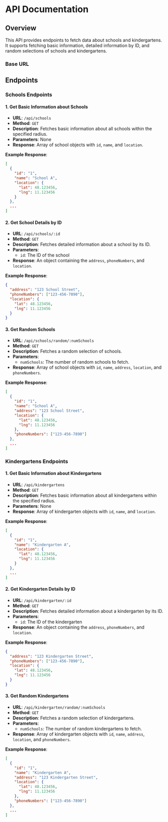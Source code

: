 
# API Documentation

## Overview

This API provides endpoints to fetch data about schools and kindergartens. It supports fetching basic information, detailed information by ID, and random selections of schools and kindergartens.

### Base URL





## Endpoints

### Schools Endpoints

#### 1. Get Basic Information about Schools
- **URL**: `/api/schools`
- **Method**: `GET`
- **Description**: Fetches basic information about all schools within the specified radius.
- **Parameters**: None
- **Response**: Array of school objects with `id`, `name`, and `location`.

**Example Response**:
```json
[
  {
    "id": "1",
    "name": "School A",
    "location": {
      "lat": 48.123456,
      "lng": 11.123456
    }
  },
  ...
]
````

#### 2. Get School Details by ID

- **URL**: `/api/schools/:id`
- **Method**: `GET`
- **Description**: Fetches detailed information about a school by its ID.
- **Parameters**:
  - `id`: The ID of the school
- **Response**: An object containing the `address`, `phoneNumbers`, and `location`.

**Example Response**:

```json
{
  "address": "123 School Street",
  "phoneNumbers": ["123-456-7890"],
  "location": {
    "lat": 48.123456,
    "lng": 11.123456
  }
}
```

#### 3. Get Random Schools

- **URL**: `/api/schools/random/:numSchools`
- **Method**: `GET`
- **Description**: Fetches a random selection of schools.
- **Parameters**:
  - `numSchools`: The number of random schools to fetch.
- **Response**: Array of school objects with `id`, `name`, `address`, `location`, and `phoneNumbers`.

**Example Response**:

```json
[
  {
    "id": "1",
    "name": "School A",
    "address": "123 School Street",
    "location": {
      "lat": 48.123456,
      "lng": 11.123456
    },
    "phoneNumbers": ["123-456-7890"]
  },
  ...
]
```

### Kindergartens Endpoints

#### 1. Get Basic Information about Kindergartens

- **URL**: `/api/kindergartens`
- **Method**: `GET`
- **Description**: Fetches basic information about all kindergartens within the specified radius.
- **Parameters**: None
- **Response**: Array of kindergarten objects with `id`, `name`, and `location`.

**Example Response**:

```json
[
  {
    "id": "1",
    "name": "Kindergarten A",
    "location": {
      "lat": 48.123456,
      "lng": 11.123456
    }
  },
  ...
]
```

#### 2. Get Kindergarten Details by ID

- **URL**: `/api/kindergarten/:id`
- **Method**: `GET`
- **Description**: Fetches detailed information about a kindergarten by its ID.
- **Parameters**:
  - `id`: The ID of the kindergarten
- **Response**: An object containing the `address`, `phoneNumbers`, and `location`.

**Example Response**:

```json
{
  "address": "123 Kindergarten Street",
  "phoneNumbers": ["123-456-7890"],
  "location": {
    "lat": 48.123456,
    "lng": 11.123456
  }
}
```

#### 3. Get Random Kindergartens

- **URL**: `/api/kindergarten/random/:numSchools`
- **Method**: `GET`
- **Description**: Fetches a random selection of kindergartens.
- **Parameters**:
  - `numSchools`: The number of random kindergartens to fetch.
- **Response**: Array of kindergarten objects with `id`, `name`, `address`, `location`, and `phoneNumbers`.

**Example Response**:

```json
[
  {
    "id": "1",
    "name": "Kindergarten A",
    "address": "123 Kindergarten Street",
    "location": {
      "lat": 48.123456,
      "lng": 11.123456
    },
    "phoneNumbers": ["123-456-7890"]
  },
  ...
]
```

```

```
